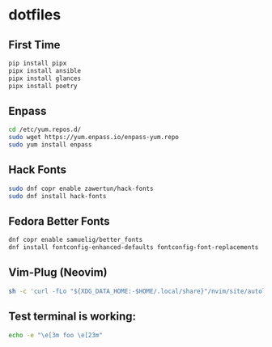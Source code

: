 # dotfiles

## First Time
```sh
pip install pipx
pipx install ansible
pipx install glances
pipx install poetry
```

## Enpass
```sh
cd /etc/yum.repos.d/
sudo wget https://yum.enpass.io/enpass-yum.repo
sudo yum install enpass
```

## Hack Fonts
```sh
sudo dnf copr enable zawertun/hack-fonts
sudo dnf install hack-fonts
```

## Fedora Better Fonts
```sh
dnf copr enable samuelig/better_fonts
dnf install fontconfig-enhanced-defaults fontconfig-font-replacements
```

## Vim-Plug (Neovim)
```sh
sh -c 'curl -fLo "${XDG_DATA_HOME:-$HOME/.local/share}"/nvim/site/autoload/plug.vim --create-dirs https://raw.githubusercontent.com/junegunn/vim-plug/master/plug.vim'
```

## Test terminal is working:
```sh
echo -e "\e[3m foo \e[23m"
```

